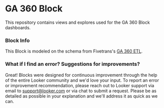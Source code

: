 # GA 360 Block

This repository contains views and explores used for the GA 360 Block dashboards.

### Block Info

This Block is modeled on the schema from Fivetrans's [GA 360 ETL](https://fivetran.com/directory/google-analytics-360).


### What if I find an error? Suggestions for improvements?

Great! Blocks were designed for continuous improvement through the help of the entire Looker community and we'd love your input. To report an error or improvement recommendation, please reach out to Looker support via email to support@looker.com or via chat to submit a request. Please be as detailed as possible in your explanation and we'll address it as quick as we can.
